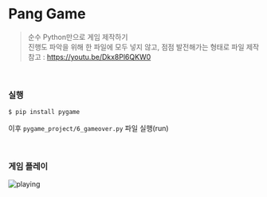 # Pang Game

> 순수 Python만으로 게임 제작하기<br>
> 진행도 파악을 위해 한 파일에 모두 넣지 않고, 점점 발전해가는 형태로 파일 제작<br>
> 참고 : https://youtu.be/Dkx8Pl6QKW0

<br>

### 실행

```bash
$ pip install pygame
```

이후 `pygame_project/6_gameover.py` 파일 실행(run)

<br>

### 게임 플레이

![playing](README.assets/playing.gif)
